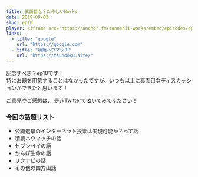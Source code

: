 ```yaml
---
title: 真面目な？たのしいWorks
date: 2019-09-03
slug: ep10
player: <iframe src="https://anchor.fm/tanoshii-works/embed/episodes/ep10-Works-e56e6a" height="130px" width="100%" frameborder="0" scrolling="no"></iframe>
links:
  - title: "google"
    url: "https://google.com"
  - title: "積読ハウマッチ"
    url: "https://tsundoku.site/"
---
```


記念すべき？ep10です！  
特にお題を用意することはなかったですが、いつも以上に真面目なディスカッションができたと思います！

ご意見やご感想は、 是非Twitterで呟いてみてください！

### 今回の話題リスト
- 公職選挙のインターネット投票は実現可能か？って話
- 積読ハウマッチの話
- セブンペイの話
- かんぽ生命の話
- リクナビの話
- その他の四方山話
